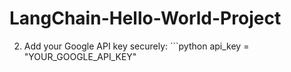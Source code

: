 # LangChain-Hello-World-Project
2. Add your Google API key securely: ```python api_key = "YOUR_GOOGLE_API_KEY"
